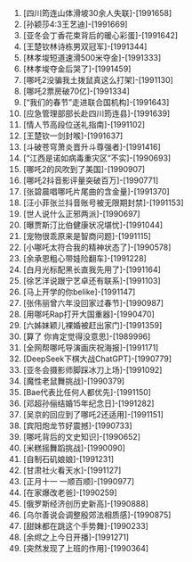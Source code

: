 
1. [四川筠连山体滑坡30余人失联]-[1991658]
1. [孙颖莎4:3王艺迪]-[1991669]
1. [亚冬会丁香花束背后的暖心彩蛋]-[1991642]
1. [王楚钦林诗栋男双冠军]-[1991344]
1. [林孝埈短道速滑500米夺金]-[1991333]
1. [林孝埈夺金后哭了]-[1991459]
1. [哪吒2没骗我土拨鼠真这么打架]-[1991130]
1. [哪吒2票房破70亿]-[1991334]
1. [“我们的春节”走进联合国机构]-[1991643]
1. [应急管理部部长赴四川筠连县]-[1991639]
1. [情人节高段位送礼指南]-[1991102]
1. [王楚钦一剑封喉]-[1991637]
1. [斗破苍穹萧炎晋升斗尊强者]-[1991416]
1. [“江西是诺如病毒重灾区”不实]-[1990693]
1. [哪吒2的风吹到了美国]-[1990907]
1. [哪吒2抖音影评量突破百万]-[1990771]
1. [张碧晨唱哪吒片尾曲的含金量]-[1991370]
1. [汪小菲张兰抖音账号被无限期封禁]-[1991153]
1. [世人说什么正邪两派]-[1990697]
1. [曝贾斯汀比伯健康状况堪忧]-[1991044]
1. [宠物很乖原来是智商问题]-[1991115]
1. [小哪吒太符合我的精神状态了]-[1990578]
1. [余承恩粗心带娃险翻车]-[1991228]
1. [白月光标配黑长直我先用了]-[1991164]
1. [徐艺洋说跟宁艺卓还有联系]-[1991103]
1. [马上开学的你belike]-[1991147]
1. [张伟丽曾六年没回家过春节]-[1990987]
1. [用哪吒Rap打开大国重器]-[1990470]
1. [六姊妹颖儿裸婚被赶出家门]-[1991359]
1. [算了 你肯定觉得没意思]-[1989996]
1. [全网帮哪吒导演画庆祝海报]-[1991171]
1. [DeepSeek下棋大战ChatGPT]-[1990779]
1. [亚冬会摄影师脚踩冰刀上场]-[1991092]
1. [魔性老鼠舞挑战]-[1990379]
1. [Bae代表比任何人都优先]-[1991150]
1. [邓超孙俪结婚15年纪念日]-[1991282]
1. [吴京的回应到了哪吒2还适用]-[1991151]
1. [宾阳炮龙节好震撼]-[1990733]
1. [哪吒背后的文史知识]-[1990652]
1. [米糕摇舞蹈挑战]-[1990090]
1. [自制石矶娘娘]-[1991231]
1. [甘肃社火看天水]-[1991127]
1. [正月十一 一顺百顺]-[1990977]
1. [在家爆改老爸]-[1990259]
1. [俄罗斯经济创历史新高]-[1990888]
1. [乌尔善说会调整殷郊法相质感]-[1990875]
1. [甜妹都在跳这个手势舞]-[1990233]
1. [余烬之上今日开播]-[1991271]
1. [突然发现了上班的作用]-[1990364]